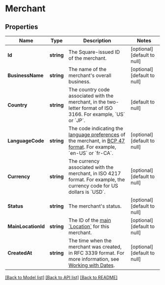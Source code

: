 # Merchant

## Properties
Name | Type | Description | Notes
------------ | ------------- | ------------- | -------------
**Id** | **string** | The Square-issued ID of the merchant. | [optional] [default to null]
**BusinessName** | **string** | The name of the merchant&#x27;s overall business. | [optional] [default to null]
**Country** | **string** | The country code associated with the merchant, in the two-letter format of ISO 3166. For example, &#x60;US&#x60; or &#x60;JP&#x60;. | [default to null]
**LanguageCode** | **string** | The code indicating the [language preferences](https://developer.squareup.com/docs/build-basics/general-considerations/language-preferences) of the merchant, in [BCP 47 format](https://tools.ietf.org/html/bcp47#appendix-A). For example, &#x60;en-US&#x60; or &#x60;fr-CA&#x60;. | [optional] [default to null]
**Currency** | **string** | The currency associated with the merchant, in ISO 4217 format. For example, the currency code for US dollars is &#x60;USD&#x60;. | [optional] [default to null]
**Status** | **string** | The merchant&#x27;s status. | [optional] [default to null]
**MainLocationId** | **string** | The ID of the [main &#x60;Location&#x60;](https://developer.squareup.com/docs/locations-api#about-the-main-location) for this merchant. | [optional] [default to null]
**CreatedAt** | **string** | The time when the merchant was created, in RFC 3339 format.    For more information, see [Working with Dates](https://developer.squareup.com/docs/build-basics/working-with-dates). | [optional] [default to null]

[[Back to Model list]](../README.md#documentation-for-models) [[Back to API list]](../README.md#documentation-for-api-endpoints) [[Back to README]](../README.md)

